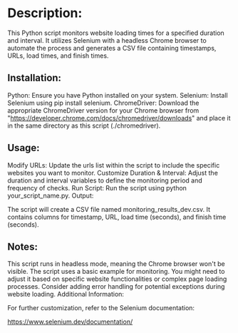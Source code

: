# Description:

This Python script monitors website loading times for a specified duration and interval. It utilizes Selenium with a headless Chrome browser to automate the process and generates a CSV file containing timestamps, URLs, load times, and finish times.

## Installation:

Python: Ensure you have Python installed on your system.
Selenium: Install Selenium using pip install selenium.
ChromeDriver: Download the appropriate ChromeDriver version for your Chrome browser from "https://developer.chrome.com/docs/chromedriver/downloads" and place it in the same directory as this script (./chromedriver).
## Usage:

Modify URLs: Update the urls list within the script to include the specific websites you want to monitor.
Customize Duration & Interval: Adjust the duration and interval variables to define the monitoring period and frequency of checks.
Run Script: Run the script using python your_script_name.py.
Output:

The script will create a CSV file named monitoring_results_dev.csv. It contains columns for timestamp, URL, load time (seconds), and finish time (seconds).

## Notes:

This script runs in headless mode, meaning the Chrome browser won't be visible.
The script uses a basic example for monitoring. You might need to adjust it based on specific website functionalities or complex page loading processes.
Consider adding error handling for potential exceptions during website loading.
Additional Information:

For further customization, refer to the Selenium documentation:

 https://www.selenium.dev/documentation/
